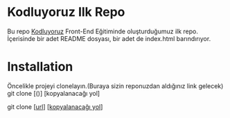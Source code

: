 # Kodluyoruz Ilk Repo
<p>Bu repo <a href="https://kodluyoruz.org/tr/kodluyoruz/">Kodluyoruz</a> Front-End Eğitiminde oluşturduğumuz ilk repo. İçerisinde bir adet README dosyası, bir adet de index.html barındırıyor.</p>


# Installation
Öncelikle projeyi clonelayın.(Buraya sizin reponuzdan aldığınız link gelecek)
git clone [()] [kopyalanacağı yol]


git clone [[url](https://github.com/Berkayyolcu/kodluyoruzilkrepo)] [[kopyalanacağı yol](https://github.com/Berkayyolcu/kodluyoruzilkrepo)]
